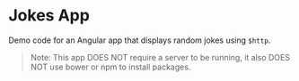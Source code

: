 # Jokes App

Demo code for an Angular app that displays random jokes using `$http`.

> Note: This app DOES NOT require a server to be running, it also DOES NOT use bower or npm to install packages.
